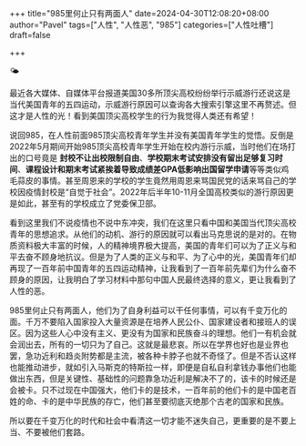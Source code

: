 +++
title="985里何止只有两面人"
date=2024-04-30T12:08:20+08:00
author="Pavel"
tags=["人性", "人性恶", "985"]
categories=["人性吐槽"]
draft=false

+++

🌤

最近各大媒体、自媒体平台报道美国30多所顶尖高校纷纷举行示威游行还说这是当代美国青年的五四运动，示威游行原因可以查询各大搜索引擎这里不再赘述。但这才是人性的光！看到美国顶尖高校学生的行为我觉得人类还有希望！

说回985，在人性前面985顶尖高校青年学生并没有美国青年学生的觉悟。反倒是2022年5月期间开始985顶尖高校青年学生开始在校内游行示威，当时他们在场打出的口号竟是 **封校不让出校限制自由**、**学校期末考试安排没有留出足够复习时间**、**课程设计和期末考试紧挨着导致成绩差GPA低影响出国留学申请**等等类似鸡毛蒜皮的事情。甚至周恩来的学校的学生竟然用周恩来骂国民党的话来骂自己的学校因疫情封校是“自觉于社会”。2022年后半年10-11月全国高校类似的游行原因更是如此，甚至有的学校成立了党委保卫部。

看到这里我们不说疫情也不说中东冲突，我们在这里只看中国和美国当代顶尖高校青年的思想追求。从他们的动机、游行的原因就可以看出马克思说的是对的。在物质资料极大丰富的时候，人的精神境界极大提高，美国的青年们可以为了正义与和平去奋不顾身地抗议。但是为了人类的正义与和平、为了心中的光，美国青年们却再现了一百年前中国青年的五四运动精神，让我看到了一百年前先辈们为什么奋不顾身的原因，让我明白了学习材料中那句中国人民最终选择的意义，更让我看到了人性的恶。

985里何止只有两面人，他们为了自身利益可以干任何事情，可以有千变万化的面。千万不要陷入国家投入大量资源是在培养人民公仆、国家建设者和接班人的误区。因为这些人心中没有主义、更没有为国家和民族奋斗的理想。他们一有机会就会润出去，所有的一切只为了自己。这就是最悲哀。所以在学界也好也是业界也罢，急功近利和趋炎附势都是主流，被各种卡脖子也就不奇怪了。但是不否认这样也能推动进步，就如引入马斯克的特斯拉一样，即便是自私自利拿钱办事他们也能做出东西，但是关键性、基础性的问题靠急功近利是解决不了的，该卡的时候还是会被卡。只不过现在中国强大，他们卡的是技术，一百年前的他们卡的是中国老百姓的命、卡的是中华民族的存亡，他们甚至要彻底灭绝那个古老的国家和民族。

所以要在千变万化的时代和社会中看清这一切才能不迷失自己，更重要的是不要上当、不要被他们套路。
